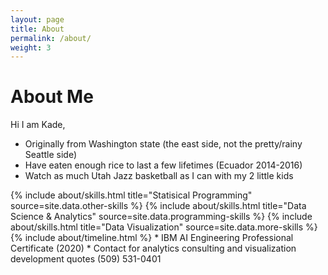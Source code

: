 ```yaml
---
layout: page
title: About
permalink: /about/
weight: 3
---
```


# **About Me**

Hi I am Kade,<br>

* Originally from Washington state (the east side, not the pretty/rainy Seattle side)
* Have eaten enough rice to last a few lifetimes (Ecuador 2014-2016)
* Watch as much Utah Jazz basketball as I can with my 2 little kids



<div class="row">
{% include about/skills.html title="Statisical Programming" source=site.data.other-skills %}
{% include about/skills.html title="Data Science & Analytics" source=site.data.programming-skills %}
{% include about/skills.html title="Data Visualization" source=site.data.more-skills %}
</div>

<div class="row">
{% include about/timeline.html %}
* IBM AI Engineering Professional Certificate (2020)
* Contact for analytics consulting and visualization development quotes (509) 531-0401
</div>
